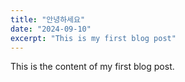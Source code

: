 ```yaml
---
title: "안녕하세요"
date: "2024-09-10"
excerpt: "This is my first blog post"
---
```


This is the content of my first blog post.
